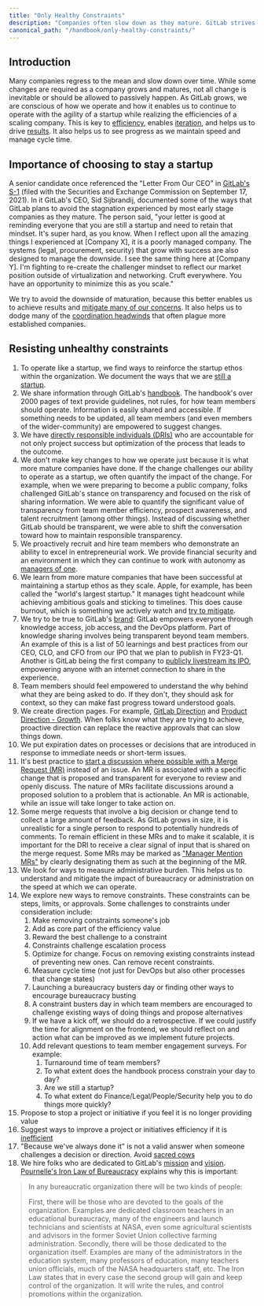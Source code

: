 ```yaml
---
title: "Only Healthy Constraints"
description: "Companies often slow down as they mature. GitLab strives for healthy constraints."
canonical_path: "/handbook/only-healthy-constraints/"
---
```


## Introduction

Many companies regress to the mean and slow down over time. While some changes are required as a company grows and matures, not all change is inevitable or should be allowed to passively happen. As GitLab grows, we are conscious of how we operate and how it enables us to continue to operate with the agility of a startup while realizing the efficiencies of a scaling company. This is key to [efficiency](/handbook/values/#efficiency), enables [iteration](/handbook/values/#iteration), and helps us to drive [results](/handbook/values/#results). It also helps us to see progress as we maintain speed and manage cycle time.

## Importance of choosing to stay a startup

A senior candidate once referenced the "Letter From Our CEO" in [GitLab's S-1](https://www.sec.gov/Archives/edgar/data/0001653482/000162828021018818/gitlab-sx1.htm) (filed with the Securities and Exchange Commission on September 17, 2021). In it GitLab's CEO, Sid Sijbrandij, documented some of the ways that GitLab plans to avoid the stagnation experienced by most early stage companies as they mature. The person said, "your letter is good at reminding everyone that you are still a startup and need to retain that mindset. It's super hard, as you know. When I reflect upon all the amazing things I experienced at [Company X], it is a poorly managed company. The systems (legal, procurement, security) that grow with success are also designed to manage the downside. I see the same thing here at [Company Y]. I'm fighting to re-create the challenger mindset to reflect our market position outside of virtualization and networking. Cruft everywhere. You have an opportunity to minimize this as you scale."

We try to avoid the downside of maturation, because this better enables us to achieve results and [mitigate many of our concerns](/handbook/leadership/mitigating-concerns/). It also helps us to dodge many of the [coordination headwinds](https://komoroske.com/slime-mold/) that often plague more established companies.

## Resisting unhealthy constraints

1. To operate like a startup, we find ways to reinforce the startup ethos within the organization. We document the ways that we are [still a startup](/company/still-a-startup/).
1. We share information through GitLab's [handbook](/handbook/). The handbook's over 2000 pages of text provide guidelines, not rules, for how team members should operate. Information is easily shared and accessible. If something needs to be updated, all team members (and even members of the wider-community) are empowered to suggest changes.
1. We have [directly responsible individuals (DRIs)](/handbook/people-group/directly-responsible-individuals/#what-is-a-directly-responsible-individual) who are accountable for not only project success but optimization of the process that leads to the outcome.
1. We don't make key changes to how we operate just because it is what more mature companies have done. If the change challenges our ability to operate as a startup, we often quantify the impact of the change. For example, when we were preparing to become a public company, folks challenged GitLab's stance on transparency and focused on the risk of sharing information. We were able to quantify the significant value of transparency from team member efficiency, prospect awareness, and talent recruitment (among other things). Instead of discussing whether GitLab should be transparent, we were able to shift the conversation toward how to maintain responsible transparency.
1. We proactively recruit and hire team members who demonstrate an ability to excel in entrepreneurial work. We provide financial security and an environment in which they can continue to work with autonomy as [managers of one](/handbook/values/#managers-of-one).
1. We learn from more mature companies that have been successful at maintaining a startup ethos as they scale. Apple, for example, has been called the "world's largest startup." It manages tight headcount while achieving ambitious goals and sticking to timelines. This does cause burnout, which is something we actively watch and [try to mitigate](/company/culture/all-remote/mental-health/).
1. We try to be true to GitLab's [brand](/company/purpose/): GitLab empowers everyone through knowledge access, job access, and the DevOps platform. Part of knowledge sharing involves being transparent beyond team members. An example of this is a list of 50 learnings and best practices from our CEO, CLO, and CFO from our IPO that we plan to publish in FY23-Q1. Another is GitLab being the first company to [publicly livestream its IPO](/company/history/#2021-10-years-of-gitlab), empowering anyone with an internet connection to share in the experience.
1. Team members should feel empowered to understand the why behind what they are being asked to do. If they don't, they should ask for context, so they can make fast progress toward understood goals.
1. We create direction pages. For example, [GitLab Direction](/direction/) and [Product Direction - Growth](/handbook/marketing/growth/). When folks know what they are trying to achieve, proactive direction can replace the reactive approvals that can slow things down.
1. We put expiration dates on processes or decisions that are introduced in response to immediate needs or short-term issues.
1. It's best practice to [start a discussion where possible with a Merge Request (MR)](/handbook/communication/#start-with-a-merge-request) instead of an issue. An MR is associated with a specific change that is proposed and transparent for everyone to review and openly discuss. The nature of MRs facilitate discussions around a proposed solution to a problem that is actionable. An MR is actionable, while an issue will take longer to take action on.
1. Some merge requests that involve a big decision or change tend to collect a large amount of feedback. As GitLab grows in size, it is unrealistic for a single person to respond to potentially hundreds of comments. To remain efficient in these MRs and to make it scalable, it is important for the DRI to receive a clear signal of input that is shared on the merge request. Some MRs may be marked as ["Manager Mention MRs"](/handbook/communication/#scaling-merge-requests-through-manager-mention-mrs-formerly-consolidated-mrs) by clearly designating them as such at the beginning of the MR.
1. We look for ways to measure administrative burden. This helps us to understand and mitigate the impact of bureaucracy or administration on the speed at which we can operate.
1. We explore new ways to remove constraints. These constraints can be steps, limits, or approvals. Some challenges to constraints under consideration include:
    1. Make removing constraints someone's job
    1. Add as core part of the efficiency value
    1. Reward the best challenge to a constraint
    1. Constraints challenge escalation process
    1. Optimize for change. Focus on removing existing constraints instead of preventing new ones. Can remove recent constraints.
    1. Measure cycle time (not just for DevOps but also other processes that change states)
    1. Launching a bureaucracy busters day or finding other ways to encourage bureaucracy busting
    1. A constraint busters day in which team members are encouraged to challenge existing ways of doing things and propose alternatives
    1. If we have a kick off, we should do a retrospective. If we could justify the time for alignment on the frontend, we should reflect on and action what can be improved as we implement future projects.
    1. Add relevant questions to team member engagement surveys. For example:
        1. Turnaround time of team members?
        1. To what extent does the handbook process constrain your day to day?
        1. Are we still a startup?
        1. To what extent do Finance/Legal/People/Security help you to do things more quickly?
1. Propose to stop a project or initiative if you feel it is no longer providing value
1. Suggest ways to improve a project or initiatives efficiency if it is [inefficient](/handbook/values/#efficiency)
1. "Because we've always done it" is not a valid answer when someone challenges a decision or direction. Avoid [sacred cows](/handbook/ceo/#no-sacred-cows)
1. We hire folks who are dedicated to GitLab's [mission](https://about.gitlab.com/company/mission/) and [vision](https://about.gitlab.com//company/vision). [Pournelle's Iron Law of Bureaucracy](https://en.wikipedia.org/wiki/Jerry_Pournelle#Pournelle's_iron_law_of_bureaucracy) explains why this is important:

>In any bureaucratic organization there will be two kinds of people:
>
>First, there will be those who are devoted to the goals of the organization. Examples are dedicated classroom teachers in an educational bureaucracy, many of the engineers and launch technicians and scientists at NASA, even some agricultural scientists and advisors in the former Soviet Union collective farming administration.
>Secondly, there will be those dedicated to the organization itself. Examples are many of the administrators in the education system, many professors of education, many teachers union officials, much of the NASA headquarters staff, etc.
>The Iron Law states that in every case the second group will gain and keep control of the organization. It will write the rules, and control promotions within the organization.


